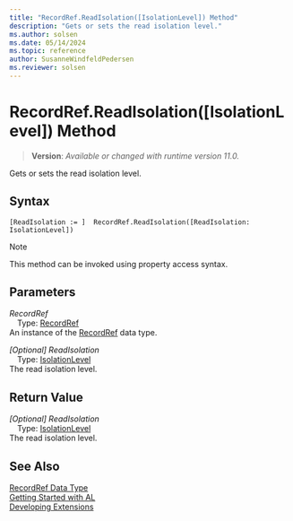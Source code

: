 ```yaml
---
title: "RecordRef.ReadIsolation([IsolationLevel]) Method"
description: "Gets or sets the read isolation level."
ms.author: solsen
ms.date: 05/14/2024
ms.topic: reference
author: SusanneWindfeldPedersen
ms.reviewer: solsen
---
```

[//]: # (START>DO_NOT_EDIT)
[//]: # (IMPORTANT:Do not edit any of the content between here and the END>DO_NOT_EDIT.)
[//]: # (Any modifications should be made in the .xml files in the ModernDev repo.)
# RecordRef.ReadIsolation([IsolationLevel]) Method
> **Version**: _Available or changed with runtime version 11.0._

Gets or sets the read isolation level.


## Syntax
```AL
[ReadIsolation := ]  RecordRef.ReadIsolation([ReadIsolation: IsolationLevel])
```
> [!NOTE]
> This method can be invoked using property access syntax.
## Parameters
*RecordRef*  
&emsp;Type: [RecordRef](recordref-data-type.md)  
An instance of the [RecordRef](recordref-data-type.md) data type.  

*[Optional] ReadIsolation*  
&emsp;Type: [IsolationLevel](../isolationlevel/isolationlevel-option.md)  
The read isolation level.  


## Return Value
*[Optional] ReadIsolation*  
&emsp;Type: [IsolationLevel](../isolationlevel/isolationlevel-option.md)  
The read isolation level.


[//]: # (IMPORTANT: END>DO_NOT_EDIT)
## See Also
[RecordRef Data Type](recordref-data-type.md)  
[Getting Started with AL](../../devenv-get-started.md)  
[Developing Extensions](../../devenv-dev-overview.md)